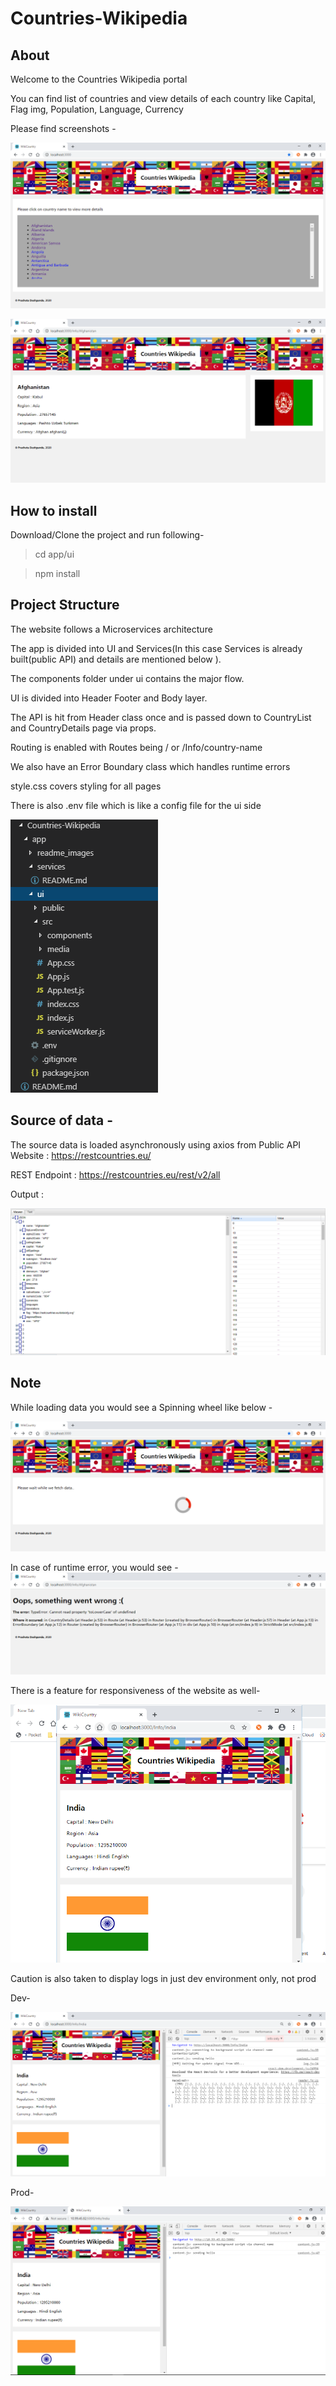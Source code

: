 # Countries-Wikipedia

## About 

Welcome to the Countries Wikipedia portal

You can find list of countries and view details of each country like Capital, Flag img, Population, Language, Currency

Please find screenshots - 

![](app/readme_images/CountryList.PNG)

![](app/readme_images/CountryDetails.PNG)

## How to install

Download/Clone the project and run following-
> cd app/ui

> npm install

## Project Structure

The website follows a Microservices architecture

The app is divided into UI and Services(In this case Services is already built(public API) and details are mentioned below ).

The components folder under ui contains the major flow.

UI is divided into Header Footer and Body layer.

The API is hit from Header class once and is passed down to CountryList and CountryDetails page via props.

Routing is enabled with Routes being / or /Info/country-name
  
We also have an Error Boundary class which handles runtime errors

style.css covers styling for all pages  

There is also .env file which is like a config file for the ui side

![](app/readme_images/structure.PNG)


## Source of data - 
The source data is loaded asynchronously using axios from Public API Website :  https://restcountries.eu/ 

REST Endpoint : https://restcountries.eu/rest/v2/all

Output : 

![](app/readme_images/REST_Output.PNG)

## Note

While loading data you would see a Spinning wheel like below - 

![](app/readme_images/LoadingSpinner.PNG)

In case of runtime error, you would see -
![](app/readme_images/ErrorHandling.PNG)

There is a feature for responsiveness of the website as well-

![](app/readme_images/Responsive_Screen.PNG)

Caution is also taken to display logs in just dev environment only, not prod 

Dev-

![](app/readme_images/logs_dev.PNG)


Prod-

![](app/readme_images/logs_nondev.PNG)
